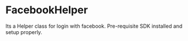 # FacebookHelper
Its a Helper class for login with facebook. Pre-requisite SDK installed and setup properly.
